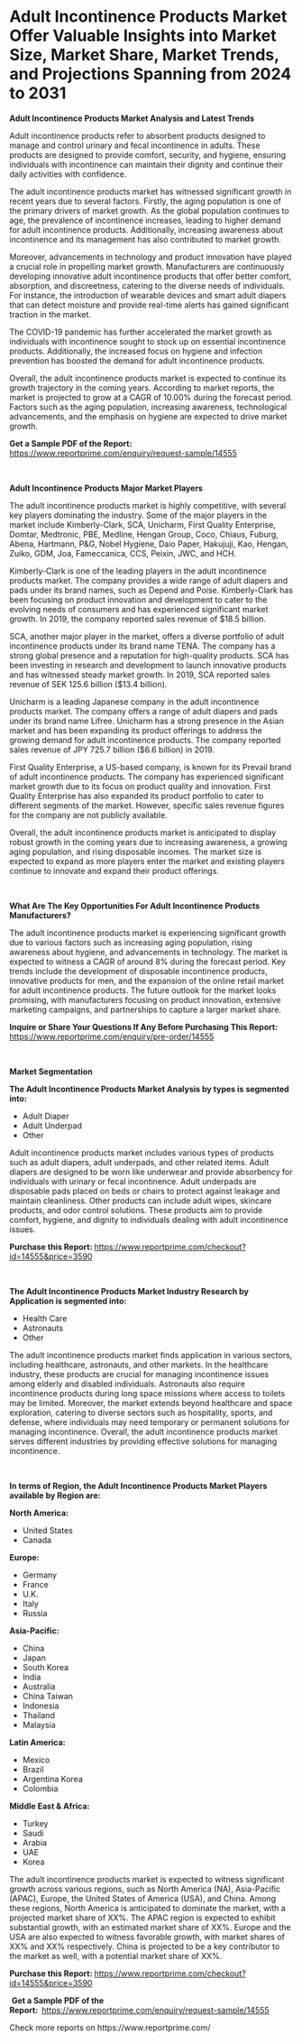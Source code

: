 <p><h1>Adult Incontinence Products Market Offer Valuable Insights into Market Size, Market Share, Market Trends, and Projections Spanning from 2024 to 2031</h1></p><p><strong>Adult Incontinence Products Market Analysis and Latest Trends</strong></p>
<p><p>Adult incontinence products refer to absorbent products designed to manage and control urinary and fecal incontinence in adults. These products are designed to provide comfort, security, and hygiene, ensuring individuals with incontinence can maintain their dignity and continue their daily activities with confidence.</p><p>The adult incontinence products market has witnessed significant growth in recent years due to several factors. Firstly, the aging population is one of the primary drivers of market growth. As the global population continues to age, the prevalence of incontinence increases, leading to higher demand for adult incontinence products. Additionally, increasing awareness about incontinence and its management has also contributed to market growth.</p><p>Moreover, advancements in technology and product innovation have played a crucial role in propelling market growth. Manufacturers are continuously developing innovative adult incontinence products that offer better comfort, absorption, and discreetness, catering to the diverse needs of individuals. For instance, the introduction of wearable devices and smart adult diapers that can detect moisture and provide real-time alerts has gained significant traction in the market.</p><p>The COVID-19 pandemic has further accelerated the market growth as individuals with incontinence sought to stock up on essential incontinence products. Additionally, the increased focus on hygiene and infection prevention has boosted the demand for adult incontinence products.</p><p>Overall, the adult incontinence products market is expected to continue its growth trajectory in the coming years. According to market reports, the market is projected to grow at a CAGR of 10.00% during the forecast period. Factors such as the aging population, increasing awareness, technological advancements, and the emphasis on hygiene are expected to drive market growth.</p></p>
<p><strong>Get a Sample PDF of the Report:&nbsp;</strong> <a href="https://www.reportprime.com/enquiry/request-sample/14555">https://www.reportprime.com/enquiry/request-sample/14555</a></p>
<p>&nbsp;</p>
<p><strong>Adult Incontinence Products Major Market Players</strong></p>
<p><p>The adult incontinence products market is highly competitive, with several key players dominating the industry. Some of the major players in the market include Kimberly-Clark, SCA, Unicharm, First Quality Enterprise, Domtar, Medtronic, PBE, Medline, Hengan Group, Coco, Chiaus, Fuburg, Abena, Hartmann, P&G, Nobel Hygiene, Daio Paper, Hakujuji, Kao, Hengan, Zuiko, GDM, Joa, Fameccanica, CCS, Peixin, JWC, and HCH.</p><p>Kimberly-Clark is one of the leading players in the adult incontinence products market. The company provides a wide range of adult diapers and pads under its brand names, such as Depend and Poise. Kimberly-Clark has been focusing on product innovation and development to cater to the evolving needs of consumers and has experienced significant market growth. In 2019, the company reported sales revenue of $18.5 billion.</p><p>SCA, another major player in the market, offers a diverse portfolio of adult incontinence products under its brand name TENA. The company has a strong global presence and a reputation for high-quality products. SCA has been investing in research and development to launch innovative products and has witnessed steady market growth. In 2019, SCA reported sales revenue of SEK 125.6 billion ($13.4 billion).</p><p>Unicharm is a leading Japanese company in the adult incontinence products market. The company offers a range of adult diapers and pads under its brand name Lifree. Unicharm has a strong presence in the Asian market and has been expanding its product offerings to address the growing demand for adult incontinence products. The company reported sales revenue of JPY 725.7 billion ($6.6 billion) in 2019.</p><p>First Quality Enterprise, a US-based company, is known for its Prevail brand of adult incontinence products. The company has experienced significant market growth due to its focus on product quality and innovation. First Quality Enterprise has also expanded its product portfolio to cater to different segments of the market. However, specific sales revenue figures for the company are not publicly available.</p><p>Overall, the adult incontinence products market is anticipated to display robust growth in the coming years due to increasing awareness, a growing aging population, and rising disposable incomes. The market size is expected to expand as more players enter the market and existing players continue to innovate and expand their product offerings.</p></p>
<p>&nbsp;</p>
<p><strong>What Are The Key Opportunities For Adult Incontinence Products Manufacturers?</strong></p>
<p><p>The adult incontinence products market is experiencing significant growth due to various factors such as increasing aging population, rising awareness about hygiene, and advancements in technology. The market is expected to witness a CAGR of around 8% during the forecast period. Key trends include the development of disposable incontinence products, innovative products for men, and the expansion of the online retail market for adult incontinence products. The future outlook for the market looks promising, with manufacturers focusing on product innovation, extensive marketing campaigns, and partnerships to capture a larger market share.</p></p>
<p><strong>Inquire or Share Your Questions If Any Before Purchasing This Report:</strong> <a href="https://www.reportprime.com/enquiry/pre-order/14555">https://www.reportprime.com/enquiry/pre-order/14555</a></p>
<p>&nbsp;</p>
<p><strong>Market Segmentation</strong></p>
<p><strong>The Adult Incontinence Products Market Analysis by types is segmented into:</strong></p>
<p><ul><li>Adult Diaper</li><li>Adult Underpad</li><li>Other</li></ul></p>
<p><p>Adult incontinence products market includes various types of products such as adult diapers, adult underpads, and other related items. Adult diapers are designed to be worn like underwear and provide absorbency for individuals with urinary or fecal incontinence. Adult underpads are disposable pads placed on beds or chairs to protect against leakage and maintain cleanliness. Other products can include adult wipes, skincare products, and odor control solutions. These products aim to provide comfort, hygiene, and dignity to individuals dealing with adult incontinence issues.</p></p>
<p><strong>Purchase this Report:&nbsp;</strong><a href="https://www.reportprime.com/checkout?id=14555&price=3590">https://www.reportprime.com/checkout?id=14555&price=3590</a></p>
<p>&nbsp;</p>
<p><strong>The Adult Incontinence Products Market Industry Research by Application is segmented into:</strong></p>
<p><ul><li>Health Care</li><li>Astronauts</li><li>Other</li></ul></p>
<p><p>The adult incontinence products market finds application in various sectors, including healthcare, astronauts, and other markets. In the healthcare industry, these products are crucial for managing incontinence issues among elderly and disabled individuals. Astronauts also require incontinence products during long space missions where access to toilets may be limited. Moreover, the market extends beyond healthcare and space exploration, catering to diverse sectors such as hospitality, sports, and defense, where individuals may need temporary or permanent solutions for managing incontinence. Overall, the adult incontinence products market serves different industries by providing effective solutions for managing incontinence.</p></p>
<p>&nbsp;</p>
<p><strong>In terms of Region, the Adult Incontinence Products Market Players available by Region are:</strong></p>
<p>
    <p> <strong> North America: </strong>
        <ul>
            <li>United States</li>
            <li>Canada</li>
        </ul>
        </p> 
    <p> <strong> Europe: </strong>
        <ul>
            <li>Germany</li>
            <li>France</li>
            <li>U.K.</li>
            <li>Italy</li>
            <li>Russia</li>
        </ul>
        </p> 
    <p> <strong> Asia-Pacific: </strong>
        <ul>
            <li>China</li>
            <li>Japan</li>
            <li>South Korea</li>
            <li>India</li>
            <li>Australia</li>
            <li>China Taiwan</li>
            <li>Indonesia</li>
            <li>Thailand</li>
            <li>Malaysia</li>
        </ul>
        </p> 
    <p> <strong> Latin America: </strong>
        <ul>
            <li>Mexico</li>
            <li>Brazil</li>
            <li>Argentina Korea</li>
            <li>Colombia</li>
        </ul>
        </p> 
    <p> <strong> Middle East & Africa: </strong>
        <ul>
            <li>Turkey</li>
            <li>Saudi</li>
            <li>Arabia</li>
            <li>UAE</li>
            <li>Korea</li>
        </ul>
    </p>
    </p>
<p><p>The adult incontinence products market is expected to witness significant growth across various regions, such as North America (NA), Asia-Pacific (APAC), Europe, the United States of America (USA), and China. Among these regions, North America is anticipated to dominate the market, with a projected market share of XX%. The APAC region is expected to exhibit substantial growth, with an estimated market share of XX%. Europe and the USA are also expected to witness favorable growth, with market shares of XX% and XX% respectively. China is projected to be a key contributor to the market as well, with a potential market share of XX%.</p></p>
<p><strong>Purchase this Report: </strong><a href="https://www.reportprime.com/checkout?id=14555&price=3590">https://www.reportprime.com/checkout?id=14555&price=3590</a></p>
<p>&nbsp;<strong>Get a Sample PDF of the Report:&nbsp;&nbsp;</strong><a href="https://www.reportprime.com/enquiry/request-sample/14555">https://www.reportprime.com/enquiry/request-sample/14555</a></p>
<p><strong></strong></p>
<p>Check more reports on https://www.reportprime.com/</p>